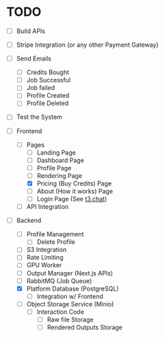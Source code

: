 # TODO

- [ ] Build APIs
- [ ] Stripe Integration (or any other Payment Gateway)
- [ ] Send Emails
  - [ ] Credits Bought
  - [ ] Job Successful
  - [ ] Job failed
  - [ ] Profile Created
  - [ ] Profile Deleted
- [ ] Test the System

- [ ] Frontend
  - [ ] Pages
    - [ ] Landing Page
    - [ ] Dashboard Page
    - [ ] Profile Page
    - [ ] Rendering Page
    - [x] Pricing (Buy Credits) Page
    - [ ] About (How it works) Page
    - [ ] Login Page (See [t3.chat](https://t3.chat))
  - [ ] API Integration
- [ ] Backend
  - [ ] Profile Management
    - [ ] Delete Profile
  - [ ] S3 Integration
  - [ ] Rate Limiting
  - [ ] GPU Worker
  - [ ] Output Manager (Next.js APIs)
  - [ ] RabbitMQ (Job Queue)
  - [x] Platform Database (PostgreSQL)
    - [ ] Integration w/ Frontend
  - [ ] Object Storage Service (Minio)
    - [ ] Interaction Code
      - [ ] Raw file Storage
      - [ ] Rendered Outputs Storage

